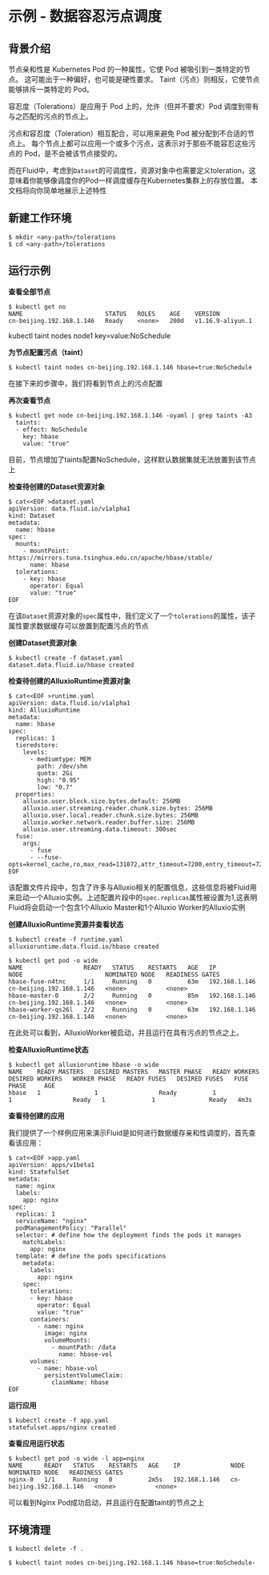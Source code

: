 # 示例 - 数据容忍污点调度

## 背景介绍

节点亲和性是 Kubernetes Pod 的一种属性，它使 Pod 被吸引到一类特定的节点。 这可能出于一种偏好，也可能是硬性要求。 Taint（污点）则相反，它使节点能够排斥一类特定的 Pod。

容忍度（Tolerations）是应用于 Pod 上的，允许（但并不要求）Pod 调度到带有与之匹配的污点的节点上。

污点和容忍度（Toleration）相互配合，可以用来避免 Pod 被分配到不合适的节点上。 每个节点上都可以应用一个或多个污点，这表示对于那些不能容忍这些污点的 Pod，是不会被该节点接受的。

而在Fluid中，考虑到`Dataset`的可调度性，资源对象中也需要定义toleration，这意味着你能够像调度你的Pod一样调度缓存在Kubernetes集群上的存放位置。
本文档将向你简单地展示上述特性


## 新建工作环境
```shell
$ mkdir <any-path>/tolerations
$ cd <any-path>/tolerations
```

## 运行示例
**查看全部节点**
```shell
$ kubectl get no
NAME                       STATUS   ROLES    AGE    VERSION
cn-beijing.192.168.1.146   Ready    <none>   200d   v1.16.9-aliyun.1
```

kubectl taint nodes node1 key=value:NoSchedule

**为节点配置污点（taint）**

```shell
$ kubectl taint nodes cn-beijing.192.168.1.146 hbase=true:NoSchedule
```
在接下来的步骤中，我们将看到节点上的污点配置

**再次查看节点**

```shell
$ kubectl get node cn-beijing.192.168.1.146 -oyaml | grep taints -A3
  taints:
  - effect: NoSchedule
    key: hbase
    value: "true"
```

目前，节点增加了taints配置NoSchedule，这样默认数据集就无法放置到该节点上

**检查待创建的Dataset资源对象**
```shell
$ cat<<EOF >dataset.yaml
apiVersion: data.fluid.io/v1alpha1
kind: Dataset
metadata:
  name: hbase
spec:
  mounts:
    - mountPoint: https://mirrors.tuna.tsinghua.edu.cn/apache/hbase/stable/
      name: hbase
  tolerations:
    - key: hbase 
      operator: Equal 
      value: "true" 
EOF
```
在该`Dataset`资源对象的`spec`属性中，我们定义了一个`tolerations`的属性，该子属性要求数据缓存可以放置到配置污点的节点

**创建Dataset资源对象**
```shell
$ kubectl create -f dataset.yaml
dataset.data.fluid.io/hbase created
```

**检查待创建的AlluxioRuntime资源对象**
```shell
$ cat<<EOF >runtime.yaml
apiVersion: data.fluid.io/v1alpha1
kind: AlluxioRuntime
metadata:
  name: hbase
spec:
  replicas: 1
  tieredstore:
    levels:
      - mediumtype: MEM
        path: /dev/shm
        quota: 2Gi
        high: "0.95"
        low: "0.7"
  properties:
    alluxio.user.block.size.bytes.default: 256MB
    alluxio.user.streaming.reader.chunk.size.bytes: 256MB
    alluxio.user.local.reader.chunk.size.bytes: 256MB
    alluxio.worker.network.reader.buffer.size: 256MB
    alluxio.user.streaming.data.timeout: 300sec
  fuse:
    args:
      - fuse
      - --fuse-opts=kernel_cache,ro,max_read=131072,attr_timeout=7200,entry_timeout=7200,nonempty,max_readahead=0
EOF
```
该配置文件片段中，包含了许多与Alluxio相关的配置信息，这些信息将被Fluid用来启动一个Alluxio实例。上述配置片段中的`spec.replicas`属性被设置为1,这表明Fluid将会启动一个包含1个Alluxio Master和1个Alluxio Worker的Alluxio实例

**创建AlluxioRuntime资源并查看状态**
```shell
$ kubectl create -f runtime.yaml
alluxioruntime.data.fluid.io/hbase created

$ kubectl get pod -o wide
NAME                 READY   STATUS    RESTARTS   AGE   IP              NODE                       NOMINATED NODE   READINESS GATES
hbase-fuse-n4tnc     1/1     Running   0          63m   192.168.1.146   cn-beijing.192.168.1.146   <none>           <none>
hbase-master-0       2/2     Running   0          85m   192.168.1.146   cn-beijing.192.168.1.146   <none>           <none>
hbase-worker-qs26l   2/2     Running   0          63m   192.168.1.146   cn-beijing.192.168.1.146   <none>           <none>
```
在此处可以看到，AlluxioWorker被启动，并且运行在具有污点的节点之上。

**检查AlluxioRuntime状态**
```shell
$ kubectl get alluxioruntime hbase -o wide
NAME    READY MASTERS   DESIRED MASTERS   MASTER PHASE   READY WORKERS   DESIRED WORKERS   WORKER PHASE   READY FUSES   DESIRED FUSES   FUSE PHASE     AGE
hbase   1               1                 Ready          1               1                 Ready   1             1               Ready   4m3s
```

**查看待创建的应用**

我们提供了一个样例应用来演示Fluid是如何进行数据缓存亲和性调度的，首先查看该应用：

```shell
$ cat<<EOF >app.yaml
apiVersion: apps/v1beta1
kind: StatefulSet
metadata:
  name: nginx
  labels:
    app: nginx
spec:
  replicas: 1
  serviceName: "nginx"
  podManagementPolicy: "Parallel"
  selector: # define how the deployment finds the pods it manages
    matchLabels:
      app: nginx
  template: # define the pods specifications
    metadata:
      labels:
        app: nginx
    spec:
      tolerations:
      - key: hbase 
        operator: Equal 
        value: "true" 
      containers:
        - name: nginx
          image: nginx
          volumeMounts:
            - mountPath: /data
              name: hbase-vol
      volumes:
        - name: hbase-vol
          persistentVolumeClaim:
            claimName: hbase
EOF
```


**运行应用**

```shell
$ kubectl create -f app.yaml
statefulset.apps/nginx created
```

**查看应用运行状态**
```shell
$ kubectl get pod -o wide -l app=nginx
NAME      READY   STATUS    RESTARTS   AGE    IP              NODE                       NOMINATED NODE   READINESS GATES
nginx-0   1/1     Running   0          2m5s   192.168.1.146   cn-beijing.192.168.1.146   <none>           <none>
```

可以看到Nginx Pod成功启动，并且运行在配置taint的节点之上

## 环境清理
```shell
$ kubectl delete -f .

$ kubectl taint nodes cn-beijing.192.168.1.146 hbase=true:NoSchedule-
```
